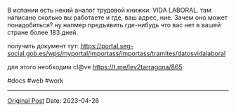 В испании есть некий аналог трудовой книжки: VIDA LABORAL. там написано сколько вы работаете и где, ваш адрес, ние. Зачем оно может понадобиться? ну напмер предъявить где-нибудь что вас нет в вашей стране более 183 дней. 

получить документ тут: https://portal.seg-social.gob.es/wps/myportal/importass/importass/tramites/datosvidalaboral

для этого необходим cl@ve https://t.me/lev2tarragona/865

#docs #web #work

---
[Original Post](https://t.me/lev2tarragona/1160)
Date: 2023-04-26
